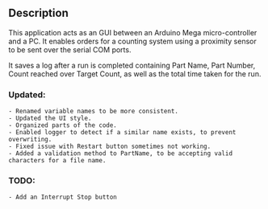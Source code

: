 ## Description

This application acts as an GUI between an Arduino Mega micro-controller and a PC.  It enables orders for a counting system using a 
proximity sensor to be sent over the serial COM ports. 

It saves a log after a run is completed containing Part Name, Part Number, Count 
reached over Target Count, as well as the total time taken for the run.

### Updated:
	- Renamed variable names to be more consistent.
	- Updated the UI style.
	- Organized parts of the code.
	- Enabled logger to detect if a similar name exists, to prevent overwriting.
	- Fixed issue with Restart button sometimes not working.
	- Added a validation method to PartName, to be accepting valid characters for a file name.
	
### TODO:
	- Add an Interrupt Stop button
